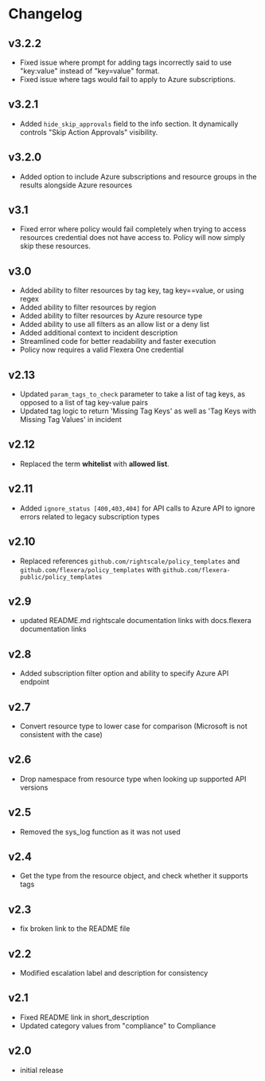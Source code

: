 # Changelog

## v3.2.2

- Fixed issue where prompt for adding tags incorrectly said to use "key:value" instead of "key=value" format.
- Fixed issue where tags would fail to apply to Azure subscriptions.

## v3.2.1

- Added `hide_skip_approvals` field to the info section. It dynamically controls "Skip Action Approvals" visibility.

## v3.2.0

- Added option to include Azure subscriptions and resource groups in the results alongside Azure resources

## v3.1

- Fixed error where policy would fail completely when trying to access resources credential does not have access to. Policy will now simply skip these resources.

## v3.0

- Added ability to filter resources by tag key, tag key==value, or using regex
- Added ability to filter resources by region
- Added ability to filter resources by Azure resource type
- Added ability to use all filters as an allow list or a deny list
- Added additional context to incident description
- Streamlined code for better readability and faster execution
- Policy now requires a valid Flexera One credential

## v2.13

- Updated `param_tags_to_check` parameter to take a list of tag keys, as opposed to a list of tag key-value pairs
- Updated tag logic to return 'Missing Tag Keys' as well as 'Tag Keys with Missing Tag Values' in incident

## v2.12

- Replaced the term **whitelist** with **allowed list**.

## v2.11

- Added `ignore_status [400,403,404]` for API calls to Azure API to ignore errors related to legacy subscription types

## v2.10

- Replaced references `github.com/rightscale/policy_templates` and `github.com/flexera/policy_templates` with `github.com/flexera-public/policy_templates`

## v2.9

- updated README.md rightscale documentation links with docs.flexera documentation links

## v2.8

- Added subscription filter option and ability to specify Azure API endpoint

## v2.7

- Convert resource type to lower case for comparison (Microsoft is not consistent with the case)

## v2.6

- Drop namespace from resource type when looking up supported API versions

## v2.5

- Removed the sys_log function as it was not used

## v2.4

- Get the type from the resource object, and check whether it supports tags

## v2.3

- fix broken link to the README file

## v2.2

- Modified escalation label and description for consistency

## v2.1

- Fixed README link in short_description
- Updated category values from "compliance" to Compliance

## v2.0

- initial release
